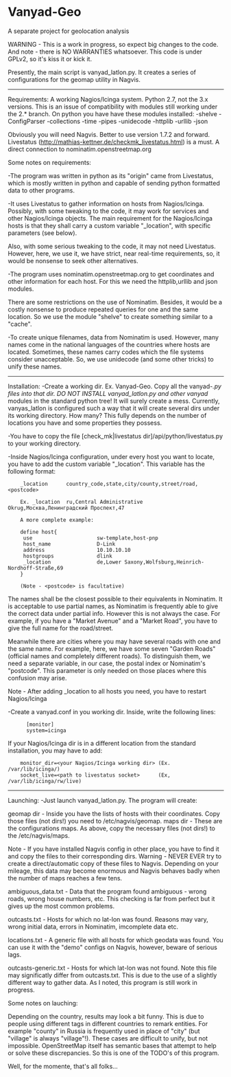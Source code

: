 Vanyad-Geo
==========

A separate project for geolocation analysis

WARNING - This is a work in progress, so expect big changes to the code. And note - there is NO WARRANTIES whatsoever.
          This code is under GPLv2, so it's kiss it or kick it.


Presently, the main script is vanyad_latlon.py. It creates a series of configurations for the geomap utility in Nagvis.


------------
Requirements:
 A working Nagios/Icinga system.
 Python 2.7, not the 3.x versions. This is an issue of compatibility with modules still working under the 2.* branch.
 On python you have have these modules installed:
  -shelve
  -ConfigParser
  -collections
  -time
  -pipes
  -unidecode
  -httplib
  -urllib
  -json

 Obviously you will need Nagvis. Better to use version 1.7.2 and forward.
 Livestatus (http://mathias-kettner.de/checkmk_livestatus.html) is a must.
 A direct connection to nominatim.openstreetmap.org

Some notes on requirements:

 -The program was written in python as its "origin" came from Livestatus, which is mostly written in python and 
 capable of sending python formatted data to other programs.

 -It uses Livestatus to gather information on hosts from Nagios/Icinga. Possibly, with some tweaking to the code,
 it may work for services and other Nagios/Icinga objects. The main requirement for the Nagios/Icinga hosts is
 that they shall carry a custom variable "_location", with specific parameters (see below).

 Also, with some serious tweaking to the code, it may not need Livestatus. However, here, we use it,
 we have strict, near real-time requirements, so, it would be nonsense to seek other alternatives.

 -The program uses nominatim.openstreetmap.org to get coordinates and other information for each host. For 
 this we need the httplib,urllib and json modules.

 There are some restrictions on the use of Nominatim. Besides, it would be a costly nonsense to produce 
 repeated queries for one and the same location. So we use the module "shelve" to create something similar
 to a "cache".

 -To create unique filenames, data from Nominatim is used. However, many names come in the national languages
  of the countries where hosts are located. Sometimes, these names carry codes which the file systems consider unacceptable.
  So, we use unidecode (and some other tricks) to unify these names.


-------------
Installation:
 -Create a working dir. Ex. Vanyad-Geo. Copy all the vanyad-*.py files into that dir.
 DO NOT INSTALL vanyad_latlon.py and other vanyad* modules in the standard python tree! It will surely create a 
 mess. Currently, vanyas_latlon is configured such a way that it will create several dirs under its working directory.
 How many? This fully depends on the number of locations you have and some properties they possess. 

 -You have to copy the file [check_mk|livestatus dir]/api/python/livestatus.py to your working directory.

 -Inside Nagios/Icinga configuration, under every host you want to locate, you have to add the custom variable "_location". This 
  variable has the following format:

        _location      country_code,state,city/county,street/road,<postcode>

        Ex. _location  ru,Central Administrative Okrug,Москва,Ленинградский Проспект,47

        A more complete example:

        define host{
         use                     sw-template,host-pnp
         host_name               D-Link
         address                 10.10.10.10
         hostgroups              dlink
         _location               de,Lower Saxony,Wolfsburg,Heinrich-Nordhoff-Straße,69
        }

        (Note - <postcode> is facultative)

  The names shall be the closest possible to their equivalents in Nominatim. It is acceptable to use partial names,
  as Nominatim is frequently able to give the correct data under partial info. However this is not always the case.
  For example, if you have a "Market Avenue" and a "Market Road", you have to give the full name for 
  the road/street.

  Meanwhile there are cities where you may have several roads with one and the same name. For example, here, we have some seven
  "Garden Roads" (official names and completely different roads). To distinguish them, we need a separate variable, in our case,
  the postal index or Nominatim's "postcode". This parameter is only needed on those places where this confusion may arise.

  Note - After adding _location to all hosts you need, you have to restart Nagios/Icinga

  -Create a vanyad.conf in you working dir. Inside, write the following lines:

          [monitor]
          system=icinga

 If your Nagios/Icinga dir is in a different location from the standard installation, you may have to add:

        monitor_dir=<your Nagios/Icinga working dir> (Ex. /var/lib/icinga/)
        socket_live=<path to livestatus socket>      (Ex, /var/lib/icinga/rw/live)



----------
Launching:
 -Just launch vanyad_latlon.py. The program will create:

 geomap dir - Inside you have the lists of hosts with their coordinates. Copy those files (not dirs!) you need to /etc/nagvis/geomap.
 maps dir - These are the configurations maps. As above, copy the necessary files (not dirs!) to the /etc/nagvis/maps.

 Note - If you have installed Nagvis config in other place, you have to find it and copy the files to their corresponding dirs.
 Warning - NEVER EVER try to create a direct/automatic copy of these files to Nagvis. Depending on your mileage, this data may 
           become enormous and Nagvis behaves badly when the number of maps reaches a few tens.

 ambiguous_data.txt - Data that the program found ambiguous - wrong roads, wrong house numbers, etc. This checking is far from perfect 
                      but it gives up the most common problems.

 outcasts.txt - Hosts for which no lat-lon was found. Reasons may vary, wrong initial data, errors in Nominatim, imcomplete data etc.

 locations.txt - A generic file with all hosts for which geodata was found. You can use it with the "demo" configs on Nagvis, however,
                 beware of serious lags.

 outcasts-generic.txt - Hosts for which lat-lon was not found. Note this file may significatly differ from outcasts.txt. This is due to
                        the use of a slightly different way to gather data. As I noted, this program is still work in progress.


Some notes on lauching:

 Depending on the country, results may look a bit funny. This is due to people using different tags in different countries to remark entities.
 For example "county" in Russia is frequently used in place of "city" (but "village" is always "village"!). These cases are difficult to unify,
 but not impossible. OpenStreetMap itself has semantic bases that attempt to help or solve these discrepancies. So this is one of the TODO's
 of this program.

Well, for the momente, that's all folks...
